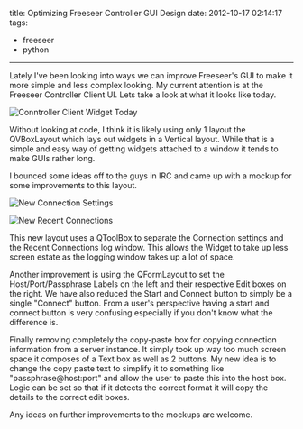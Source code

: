 title: Optimizing Freeseer Controller GUI Design
date: 2012-10-17 02:14:17
tags:
- freeseer
- python
---
Lately I've been looking into ways we can improve Freeseer's GUI to make it more simple and less complex looking. My current attention is at the Freeseer Controller Client UI. Lets take a look at what it looks like today.

![Conntroller Client Widget Today](connclient-01.png)

Without looking at code, I think it is likely using only 1 layout the QVBoxLayout which lays out widgets in a Vertical layout. While that is a simple and easy way of getting widgets attached to a window it tends to make GUIs rather long.

I bounced some ideas off to the guys in IRC and came up with a mockup for some improvements to this layout.

![New Connection Settings](connclient-02.png)

![New Recent Connections](connclient-03.png)

This new layout uses a QToolBox to separate the Connection settings and the Recent Connections log window. This allows the Widget to take up less screen estate as the logging window takes up a lot of space.

Another improvement is using the QFormLayout to set the Host/Port/Passphrase Labels on the left and their respective Edit boxes on the right. We have also reduced the Start and Connect button to simply be a single "Connect" button. From a user's perspective having a start and connect button is very confusing especially if you don't know what the difference is.

Finally removing completely the copy-paste box for copying connection information from a server instance. It simply took up way too much screen space it composes of a Text box as well as 2 buttons. My new idea is to change the copy paste text to simplify it to something like "passphrase@host:port" and allow the user to paste this into the host box. Logic can be set so that if it detects the correct format it will copy the details to the correct edit boxes.

Any ideas on further improvements to the mockups are welcome.
